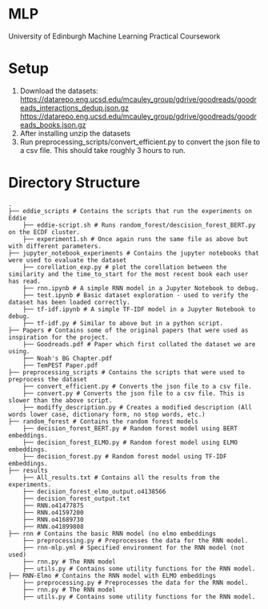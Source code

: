 # MLP

University of Edinburgh Machine Learning Practical Coursework

# Setup

1. Download the datasets: https://datarepo.eng.ucsd.edu/mcauley_group/gdrive/goodreads/goodreads_interactions_dedup.json.gz https://datarepo.eng.ucsd.edu/mcauley_group/gdrive/goodreads/goodreads_books.json.gz
2. After installing unzip the datasets
3. Run preprocessing_scripts/convert_efficient.py to convert the json file to a csv file. This should take roughly 3 hours to run.

# Directory Structure

```
.
├── eddie_scripts # Contains the scripts that run the experiments on Eddie
    ├── eddie-script.sh # Runs random_forest/descision_forest_BERT.py on the ECDF cluster.
    ├── experiment1.sh # Once again runs the same file as above but with different parameters.
├── jupyter_notebook_experiments # Contains the jupyter notebooks that were used to evaluate the dataset
    ├── corellation_exp.py # plot the corellation between the similarity and the time_to_start for the most recent book each user has read.
    ├── rnn.ipynb # A simple RNN model in a Jupyter Notebook to debug.
    ├── test.ipynb # Basic dataset exploration - used to verify the dataset has been loaded correctly.
    ├── tf-idf.ipynb # A simple TF-IDF model in a Jupyter Notebook to debug.
    ├── tf-idf.py # Similar to above but in a python script.
├── Papers # Contains some of the original papers that were used as inspiration for the project.
    ├── Goodreads.pdf # Paper which first collated the dataset we are using.
    ├── Noah's BG Chapter.pdf
    ├── TemPEST Paper.pdf
├── preprocessing_scripts # Contains the scripts that were used to preprocess the dataset
    ├── convert_efficient.py # Converts the json file to a csv file.
    ├── convert.py # Converts the json file to a csv file. This is slower than the above script.
    ├── modiffy_description.py # Creates a modified description (All words lower case, dictionary form, no stop words, etc.)
├── random_forest # Contains the random forest models
    ├── decision_forest_BERT.py # Random forest model using BERT embeddings.
    ├── decision_forest_ELMO.py # Random forest model using ELMO embeddings.
    ├── decision_forest.py # Random forest model using TF-IDF embeddings.
├── results
    ├── All_results.txt # Contains all the results from the experiments.
    ├── decision_forest_elmo_output.o4138566
    ├── decision_forest_output.txt
    ├── RNN.o41477875
    ├── RNN.o41597200
    ├── RNN.o41689730
    ├── RNN.o41899808
├── rnn # Contains the basic RNN model (no elmo embeddings
    ├── preprocessing.py # Preprocesses the data for the RNN model.
    ├── rnn-mlp.yml # Specified environment for the RNN model (not used)
    ├── rnn.py # The RNN model
    ├── utils.py # Contains some utility functions for the RNN model.
├── RNN-Elmo # Contains the RNN model with ELMO embeddings
    ├── preprocessing.py # Preprocesses the data for the RNN model.
    ├── rnn.py # The RNN model
    ├── utils.py # Contains some utility functions for the RNN model.
```
